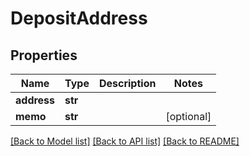 # DepositAddress

## Properties
Name | Type | Description | Notes
------------ | ------------- | ------------- | -------------
**address** | **str** |  | 
**memo** | **str** |  | [optional] 

[[Back to Model list]](../README.md#documentation-for-models) [[Back to API list]](../README.md#documentation-for-api-endpoints) [[Back to README]](../README.md)


